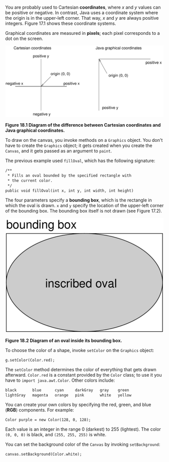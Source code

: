 You are probably used to Cartesian **coordinates**, where $x$ and $y$ values can be positive or negative.
In contrast, Java uses a coordinate system where the origin is in the upper-left corner.
That way, $x$ and $y$ are always positive integers.
Figure 17.1 shows these coordinate systems.

Graphical coordinates are measured in **pixels**; each pixel corresponds to a dot on the screen.

![Figure 18.1 Diagram of the difference between Cartesian coordinates and Java graphical coordinates.](figs/coordinates.jpg)

**Figure 18.1 Diagram of the difference between Cartesian coordinates and Java graphical coordinates.**

To draw on the canvas, you invoke methods on a `Graphics` object.
You don't have to create the `Graphics` object; it gets created when you create the `Canvas`, and it gets passed as an argument to `paint`.

The previous example used `fillOval`, which has the following signature:

```code
/**
 * Fills an oval bounded by the specified rectangle with
 * the current color.
 */
public void fillOval(int x, int y, int width, int height)
```


The four parameters specify a **bounding box**, which is the rectangle in which the oval is drawn.
`x` and `y` specify the location of the upper-left corner of the bounding box.
The bounding box itself is not drawn (see Figure 17.2).

![Figure 18.2 Diagram of an oval inside its bounding box.](figs/circle.jpg)

**Figure 18.2 Diagram of an oval inside its bounding box.**


To choose the color of a shape, invoke `setColor` on the `Graphics` object:

```code
g.setColor(Color.red);
```

The `setColor` method determines the color of everything that gets drawn afterward.
`Color.red` is a constant provided by the `Color` class; to use it you have to `import java.awt.Color`.
Other colors include:

```code
black       blue      cyan     darkGray   gray    green
lightGray   magenta   orange   pink       white   yellow
```


You can create your own colors by specifying the red, green, and blue (**RGB**) components.
For example:

```code
Color purple = new Color(128, 0, 128);
```

Each value is an integer in the range 0 (darkest) to 255 (lightest).
The color `(0, 0, 0)` is black, and `(255, 255, 255)` is white.

You can set the background color of the `Canvas` by invoking `setBackground`:

```code
canvas.setBackground(Color.white);
```